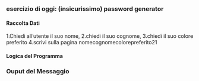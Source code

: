 ### esercizio di oggi: (insicurissimo) password generator
#### Raccolta Dati
1.Chiedi all’utente il suo nome,
2.chiedi il suo cognome,
3.chiedi il suo colore preferito
4.scrivi sulla pagina nomecognomecolorepreferito21
#### Logica del Programma

### Ouput del Messaggio


